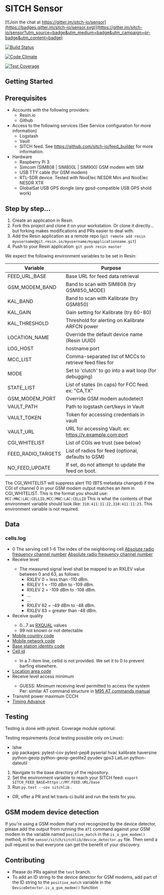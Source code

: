 # SITCH Sensor

[![Join the chat at https://gitter.im/sitch-io/sensor](https://badges.gitter.im/sitch-io/sensor.svg)](https://gitter.im/sitch-io/sensor?utm_source=badge&utm_medium=badge&utm_campaign=pr-badge&utm_content=badge)


[![Build Status](https://travis-ci.org/sitch-io/sensor.svg?branch=master)](https://travis-ci.org/sitch-io/sensor)

[![Code Climate](https://codeclimate.com/github/sitch-io/sensor/badges/gpa.svg)](https://codeclimate.com/github/sitch-io/sensor)

[![Test Coverage](https://codeclimate.com/github/sitch-io/sensor/badges/coverage.svg)](https://codeclimate.com/github/sitch-io/sensor/coverage)



## Getting Started

## Prerequisites
* Accounts with the following providers:
  * Resin.io
  * Github
* Access to the following services (See Service configuration for more
  information)
  * Logstash
  * Vault
  * SITCH feed.  See https://github.com/sitch-io/feed_builder for more
  information.
* Hardware
  * Raspberry Pi 3
  * Simcom (SIM808 | SIM800L | SIM900) GSM modem with SIM
  * USB TTY cable (for GSM modem)
  * RTL-SDR device.  Tested with NooElec NESDR Mini and NooElec NESDR XTR
  * GlobalSat USB GPS dongle (any gpsd-compatible USB GPS shold work)

## Step by step...

1. Create an application in Resin.
1. Fork this project and clone it on your workstation.  Or clone it directly...
but forking makes modifications and PRs easier to deal with.
1. Add the Resin application as a remote repo (`git remote add resin myusername@git.resin.io/myusername/myapplicationname.git`)
1. Push to your Resin application: `git push resin master`

We expect the following environment variables to be set in Resin:


| Variable           | Purpose                                                 |
|--------------------|---------------------------------------------------------|
| FEED_URL_BASE      | Base URL for feed data retrieval                        |
| GSM_MODEM_BAND     | Band to scan with SIM808 (try GSM850_MODE)              |
| KAL_BAND           | Band to scan with Kalibrate (try GSM850)                |
| KAL_GAIN           | Gain setting for Kalibrate (try 60-80)                  |
| KAL_THRESHOLD      | Threshold for alerting on Kalibrate ARFCN power         |
| LOCATION_NAME      | Override the default device name (Resin UUID)           |
| LOG_HOST           |  hostname:port                                          |
| MCC_LIST           | Comma-separated list of MCCs to retrieve feed files for |
| MODE               | Set to 'clutch' to go into a wait loop (for debugging)  |
| STATE_LIST         | List of states (in caps) for FCC feed.  ex: "CA,TX"     |
| GSM_MODEM_PORT     | Override GSM modem autodetect                           |
| VAULT_PATH         | Path to logstash cert/keys in Vault                     |
| VAULT_TOKEN        | Token for accessing credentials in vault                |
| VAULT_URL          | URL for accessing Vault. ex: https://v.example.com:port |
| CGI_WHITELIST      | List of CGIs we trust (see below)                       |
| FEED_RADIO_TARGETS | List of radios for feed (optional, defaults to GSM)     |
| NO_FEED_UPDATE     | If set, do not attempt to update the feed on boot.      |


The CGI_WHITELIST will suppress alert 110 (BTS metadata changed) if the CGI of
channel 0 in your GSM modem output matches an item in CGI_WHITELIST.  This is
the format you should use: `MCC:MNC:LAC:CELLID,MCC:MNC:LAC:CELLID`  This is
what the contents of that environment variable should look like:
`310:411:11:22,310:411:11:23`.  This environment variable is not required.

## Data

### cells.log
* <cell> 0 The serving cell
       1-6 The index of the neighboring cell
<arfcn> [Absolute radio frequency channel number](https://en.wikipedia.org/wiki/Absolute_radio-frequency_channel_number)
<arfcn> [Absolute radio frequency channel number](https://en.wikipedia.org/wiki/Absolute_radio-frequency_channel_number)
* <rxl> Receive level
  * The measured signal level shall be mapped to an RXLEV value between 0 and 63, as follows:
    * RXLEV 0 = less than -110 dBm.
    * RXLEV 1 = -110 dBm to -109 dBm.
    * RXLEV 2 = -109 dBm to -108 dBm.
    * ...
    * ...
    * RXLEV 62 = -49 dBm to -48 dBm.
    * RXLEV 63 = greater than -48 dBm.
* <rxq> Receive quality
  * 0...7 as [RXQUAL](https://en.wikipedia.org/wiki/Rxqual) values
  * 99 not known or not detectable
* <mcc> [Mobile country code](https://en.wikipedia.org/wiki/Mobile_country_code)
* <mnc> [Mobile network code](https://en.wikipedia.org/wiki/Mobile_country_code)
* <bsic>  [Base station identity code](https://en.wikipedia.org/wiki/Base_station_identity_code)
* <cellid> [Cell id](https://en.wikipedia.org/wiki/Cell_ID)
  * In a 7-item line, cellid is not provided.  We set it to 0 to prevent barfing elsewhere.
* <lac> [Location area code](http://www.telecomabc.com/l/lac.html)
* <rla> Receive level access minimum
  * GUESS: Minimum receiving level permitted to access the system Per: similar AT command structure in [M95 AT commands manual]()
* <txp> Transmit power maximum CCCH
* <TA> [Timing Advance](https://en.wikipedia.org/wiki/Timing_advance)


## Testing
Testing is done with pytest.  Coverage module optional.

Testing requirements (local testing possible only on Linux):
* lshw
* pip packages: pytest-cov pytest-pep8 pyserial hvac kalibrate haversine
python-geoip python-geoip-geolite2 pyudev gps3 LatLon python-dateutil


1. Navigate to the base directory of the repository.
1. Set the environment variable to reach your SITCH feed:
`export SITCH_FEED_BASE=https://MY.FEED.URL/base`
1. Run `py.test --cov sitchlib` .

* OR, offer a PR and let travis-ci build and run the tests for you.

## GSM modem device detection
If you're using a GSM modem that's not recognized by the device detector,
please add the output from running the `ATI` command against your GSM modem in
the variable named `positive_match` in the `is_a_gsm_modem()` method, in the
`sensor/sitch/sitchlib/device_detector.py` file.  Then send a pull request so
that everyone can get the benefit of your discovery.

## Contributing
* Please do PRs against the `test` branch.
* To add an ID string to the device detector for GSM modems, add part of the
ID string to the ```positive_match``` variable in the
```DeviceDetector.is_a_gsm_modem()``` function
